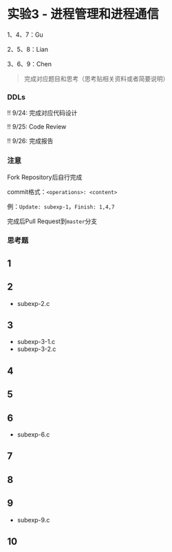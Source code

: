 # 实验3 - 进程管理和进程通信

1、4、7：Gu

2、5、8：Lian

3、6、9：Chen

> 完成对应题目和思考（思考贴相关资料或者简要说明）

### DDLs

!! 9/24: 完成对应代码设计

!! 9/25: Code Review

!! 9/26: 完成报告

### 注意

Fork Repository后自行完成

commit格式：`<operations>: <content>`

例：`Update: subexp-1`，`Finish: 1,4,7`

完成后Pull Request到`master`分支

### 思考题

## 1

## 2
- subexp-2.c

## 3

- subexp-3-1.c
- subexp-3-2.c

## 4

## 5

## 6

- subexp-6.c

## 7

## 8

## 9

- subexp-9.c

## 10
